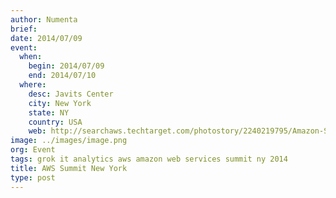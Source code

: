 ```yaml
---
author: Numenta
brief:
date: 2014/07/09
event:
  when:
    begin: 2014/07/09
    end: 2014/07/10
  where:
    desc: Javits Center
    city: New York
    state: NY
    country: USA
    web: http://searchaws.techtarget.com/photostory/2240219795/Amazon-Summit-showcases-new-cloud-product-initiatives/1/AWS-Summit-2014-Product-partner-and-price-news
image: ../images/image.png
org: Event
tags: grok it analytics aws amazon web services summit ny 2014
title: AWS Summit New York
type: post
---
```

